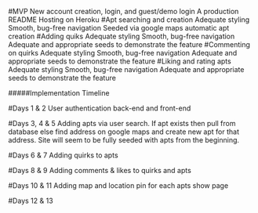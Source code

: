 #MVP
New account creation, login, and guest/demo login
A production README
Hosting on Heroku
#Apt searching and creation
Adequate styling
Smooth, bug-free navigation
Seeded via google maps automatic apt creation
#Adding quiks
Adequate styling
Smooth, bug-free navigation
Adequate and appropriate seeds to demonstrate the feature
#Commenting on quirks
Adequate styling
Smooth, bug-free navigation
Adequate and appropriate seeds to demonstrate the feature
#Liking and rating apts
Adequate styling
Smooth, bug-free navigation
Adequate and appropriate seeds to demonstrate the feature

#####Implementation Timeline

#Days 1 & 2
User authentication back-end and front-end

#Days 3, 4 & 5
Adding apts via user search. If apt exists then pull
from database else find address on google maps and create
new apt for that address. Site will seem to be fully seeded
with apts from the beginning.

#Days 6 & 7
Adding quirks to apts

#Days 8 & 9
Adding comments & likes to quirks and apts

#Days 10 & 11
Adding map and location pin for each apts show page

#Days 12 & 13
